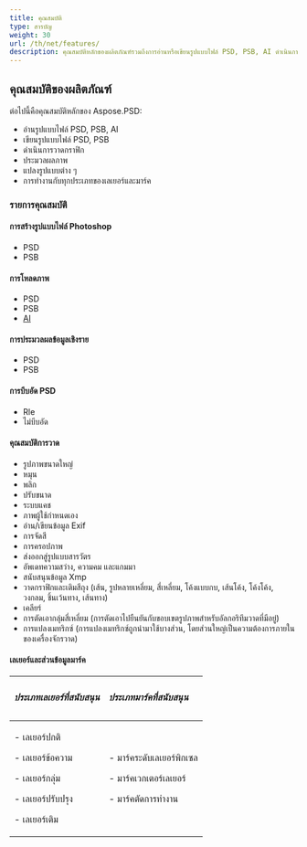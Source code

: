 ```yaml
---
title: คุณสมบัติ
type: สารบัญ
weight: 30
url: /th/net/features/
description: คุณสมบัติหลักของผลิตภัณฑ์รวมถึงการอ่านหรือเขียนรูปแบบไฟล์ PSD, PSB, AI ดำเนินการวาดกราฟิก, ประมวลผลภาพ และทำงานกับเลเยอร์และมาร์ค
---
```


## **คุณสมบัติของผลิตภัณฑ์**
ต่อไปนี้คือคุณสมบัติหลักของ Aspose.PSD:

- อ่านรูปแบบไฟล์ PSD, PSB, AI
- เขียนรูปแบบไฟล์ PSD, PSB
- ดำเนินการวาดกราฟิก
- ประมวลผลภาพ
- แปลงรูปแบบต่าง ๆ
- การทำงานกับทุกประเภทของเลเยอร์และมาร์ค
### **รายการคุณสมบัติ**
#### **การสร้างรูปแบบไฟล์ Photoshop**
- PSD
- PSB
#### **การโหลดภาพ**
- PSD
- PSB
- [AI](/th/psd/net/ai-adobe-illustrator-format/)
#### **การประมวลผลข้อมูลเชิงราย**
- PSD
- PSB
#### **การบีบอัด PSD**
- Rle
- ไม่บีบอัด
#### **คุณสมบัติการวาด**
- รูปภาพขนาดใหญ่
- หมุน
- พลิก
- ปรับขนาด
- ระบบแคช
- ภาพผู้ใช้กำหนดเอง
- อ่าน/เขียนข้อมูล Exif
- การจัดสี
- การครอปภาพ
- ส่งออกสู่รูปแบบสารวัตร
- อัพเดทความสว่าง, ความคม และแกมมา
- สนับสนุนข้อมูล Xmp
- วาดกราฟิกและเติมสีถุง (เส้น, รูปหลายเหลี่ยม, สี่เหลี่ยม, โค้งแบบกบ, เส้นโค้ง, โค้งโค้ง, วงกลม, ชิ้นเว้นทาง, เส้นทาง)
- เคลียร์
- การตัดเอากลุ่มสี่เหลี่ยม (การตัดเอาไปยืนยันกับขอบเขตรูปภาพสำหรับอัลกอริทึมวาดที่มีอยู่)
- การแปลงเมทริกซ์ (การแปลงเมทริกซ์ถูกนำมาใช้บางส่วน, โดยส่วนใหญ่เป็นความต้องการภายในของเครื่องจักรวาด)
#### **เลเยอร์และส่วนข้อมูลมาร์ค**

|<h5>**ประเภทเลเยอร์ที่สนับสนุน**</h5>|<h5>**ประเภทมาร์คที่สนับสนุน**</h5>|
| :- | :- |
|<p>- เลเยอร์ปกติ</p><p>- เลเยอร์ข้อความ</p><p>- เลเยอร์กลุ่ม</p><p>- เลเยอร์ปรับปรุง</p><p>- เลเยอร์เติม</p>|<p>- มาร์คระดับเลเยอร์พิกเซล</p><p>- มาร์คเวกเตอร์เลเยอร์</p><p>- มาร์คตัดการทำงาน</p>|
